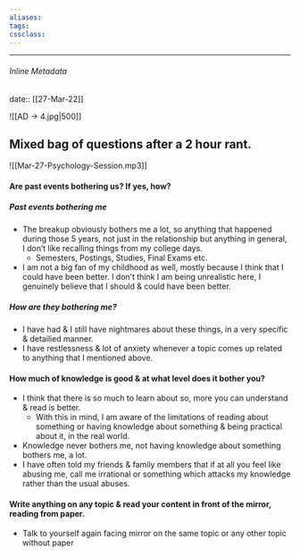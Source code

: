 ```yaml
---
aliases:
tags: 
cssclass:
---
```

---

###### Inline Metadata
date:: [[27-Mar-22]]

![[AD → 4.jpg|500]]

## Mixed bag of questions after a 2 hour rant.
![[Mar-27-Psychology-Session.mp3]]
#### Are past events bothering us? If yes, how?
##### Past events bothering me 
- The breakup obviously bothers me a lot, so anything that happened during those 5 years, not just in the relationship but anything in general, I don’t like recalling things from my college days.
	- Semesters, Postings, Studies, Final Exams etc.
- I am not a big fan of my childhood as well, mostly because I think that I could have been better. I don’t think I am being unrealistic here, I genuinely believe that I should & could have been better.
##### How are they bothering me?
- I have had & I still have nightmares about these things, in a very specific & detailied manner.
- I have restlessness & lot of anxiety whenever a topic comes up related to anything that I mentioned above.
#### How much of knowledge is good & at what level does it bother you?
- I think that there is so much to learn about so, more you can understand & read is better.
	- With this in mind, I am aware of the limitations of reading about something or having knowledge about something & being practical about it, in the real world.
- Knowledge never bothers me, not having knowledge about something bothers me, a lot.
- I have often told my friends & family members that if at all you feel like abusing me, call me irrational or something which attacks my knowledge rather than the usual abuses.
#### Write anything on any topic & read your content in front of the mirror, reading from paper.
- Talk to yourself again facing mirror on the same topic or any other topic without paper 